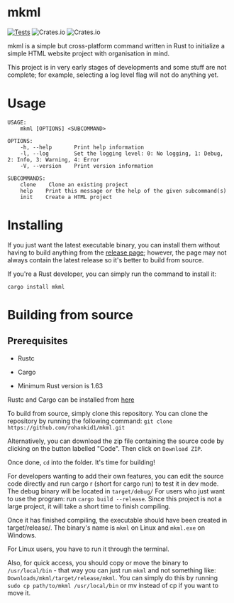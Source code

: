 # mkml

[![Tests](https://github.com/rohankid1/mkml/actions/workflows/tests.yml/badge.svg)](https://github.com/rohankid1/mkml/actions/workflows/tests.yml)
![Crates.io](https://img.shields.io/crates/v/mkml)
![Crates.io](https://img.shields.io/crates/d/mkml)


mkml is a simple but cross-platform command written in Rust to initialize a simple HTML website project with organisation in mind.

This project is in very early stages of developments and some stuff
are not complete; for example, selecting a log level flag will not do anything yet.

# Usage

```
USAGE:
    mkml [OPTIONS] <SUBCOMMAND>

OPTIONS:
    -h, --help       Print help information
    -l, --log        Set the logging level: 0: No logging, 1: Debug, 2: Info, 3: Warning, 4: Error
    -V, --version    Print version information

SUBCOMMANDS:
    clone    Clone an existing project
    help    Print this message or the help of the given subcommand(s)
    init    Create a HTML project
```

# Installing
If you just want the latest executable binary, you can install them without
having to build anything from the [release page](https://github.com/rohankid1/mkml/releases); however, the page may not always contain the
latest release so it's better to build from source.

If you're a Rust developer, you can simply run the command to install it:
```
cargo install mkml
```

# Building from source
## Prerequisites 
* Rustc
* Cargo

* Minimum Rust version is 1.63

Rustc and Cargo can be installed from [here](https://www.rust-lang.org/tools/install)

To build from source, simply clone this repository.
You can clone the repository by running the following command:
`git clone https://github.com/rohankid1/mkml.git`

Alternatively, you can download the zip file containing the source code by clicking
on the button labelled "Code". Then click on `Download ZIP`.

Once done, `cd` into the folder. It's time for building!

For developers wanting to add their own features, you can edit the source
code directly and run cargo r (short for cargo run) to test it in dev
mode. The debug binary will be located in `target/debug/`
For users who just want to use the program: run `cargo build --release`.
Since this project is not a large project, it will take a short time to
finish compiling.

Once it has finished compiling, the executable should have been created in
target/release/. The binary's name is `mkml` on Linux and `mkml.exe` on Windows.

For Linux users, you have to run it through the terminal.

Also, for quick access,
you should copy or move the binary to `/usr/local/bin` - that way you can just run `mkml`
and not something like: `Downloads/mkml/target/release/mkml`.
You can simply do this by running
`sudo cp path/to/mkml /usr/local/bin` or mv instead of cp if you want to move it.